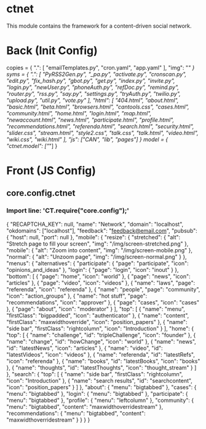 # ctnet
This module contains the framework for a content-driven social network.


# Back (Init Config)

copies = {
	".": [
		"emailTemplates.py",
		"cron.yaml",
		"app.yaml"
	],
	"img": "*"
}
syms = {
	".": [
		"PyRSS2Gen.py",
		"_pa.py",
		"activate.py",
		"cronscan.py",
		"edit.py",
		"fix_hash.py",
		"gbot.py",
		"get.py",
		"index.py",
		"invite.py",
		"login.py",
		"newUser.py",
		"phoneAuth.py",
		"refDoc.py",
		"remind.py",
		"router.py",
		"rss.py",
		"say.py",
		"settings.py",
		"tryAuth.py",
		"twilio.py",
		"upload.py",
		"util.py",
		"vote.py"
	],
	"html": [
		"404.html",
		"about.html",
		"basic.html",
		"beta.html",
		"browsers.html",
		"cantools.css",
		"cases.html",
		"community.html",
		"home.html",
		"login.html",
		"map.html",
		"newaccount.html",
		"news.html",
		"participate.html",
		"profile.html",
		"recommendations.html",
		"referenda.html",
		"search.html",
		"security.html",
		"slider.css",
		"stream.html",
		"style2.css",
		"talk.css",
		"talk.html",
		"video.html",
		"wiki.css",
		"wiki.html"
	],
	"js": ["CAN", "lib", "pages"]
}
model = {
	"ctnet.model": ["*"]
}


# Front (JS Config)

## core.config.ctnet
### Import line: 'CT.require("core.config");'
{
	"RECAPTCHA_KEY": null,
	"name": "Network",
	"domain": "localhost",
	"okdomains": ["localhost"],
	"feedback": "feedback@email.com",
	"pubsub": {
		"host": null,
		"port": null
	},
	"mobile": {
		"resize": {
		    "stretched": {
		        "alt": "Stretch page to fill your screen",
		        "img": "/img/screen-stretched.png"
		    },
		    "mobile": {
		        "alt": "Zoom into content",
		        "img": "/img/screen-mobile.png"
		    },
		    "normal": {
		        "alt": "Unzoom page",
		        "img": "/img/screen-normal.png"
		    }
		},
		"menus": {
		    "alternatives": {
		        "participate": {
		            "page": "participate",
		            "icon": "opinions_and_ideas"
		        },
		        "login": {
		            "page": "login",
		            "icon": "inout"
		        }
		    },
		    "bottom": [
		        {
		            "page": "home",
		            "icon": "world"
		        },
		        {
		            "page": "news",
		            "icon": "articles"
		        },
		        {
		            "page": "video",
		            "icon": "videos"
		        },
		        {
		            "name": "laws",
		            "page": "referenda",
		            "icon": "referenda"
		        },
		        {
		            "name": "people",
		            "page": "community",
		            "icon": "action_groups"
		        },
		        {
		            "name": "hot stuff",
		            "page": "recommendations",
		            "icon": "approver"
		        },
		        {
		            "page": "cases",
		            "icon": "cases"
		        },
		        {
		            "page": "about",
		            "icon": "moderator"
		        }
		    ],
		    "top": [
		        {
		            "name": "menu",
		            "firstClass": "bigpadded",
		            "icon": "authenticator"
		        },
		        {
		            "name": "content",
		            "firstClass": "maxwidthoverride",
		            "icon": "position_papers"
		        },
		        {
		            "name": "side bar",
		            "firstClass": "rightcolumn",
		            "icon": "Introduction"
		        }
		    ],
		    "home": {
		        "top": [
		            {
		                "name": "challenge",
		                "id": "tripleChallenge",
		                "icon": "founder"
		            },
		            {
		                "name": "change",
		                "id": "howChange",
		                "icon": "world"
		            },
		            {
		                "name": "news",
		                "id": "latestNews",
		                "icon": "articles"
		            },
		            {
		                "name": "video",
		                "id": "latestVideos",
		                "icon": "videos"
		            },
		            {
		                "name": "referenda",
		                "id": "latestRefs",
		                "icon": "referenda"
		            },
		            {
		                "name": "books",
		                "id": "latestBooks",
		                "icon": "books"
		            },
		            {
		                "name": "thoughts",
		                "id": "latestThoughts",
		                "icon": "thought_stream"
		            }
		        ]
		    },
		    "search": {
		        "top": [
		            {
		                "name": "side bar",
		                "firstClass": "rightcolumn",
		                "icon": "Introduction"
		            },
		            {
		                "name": "search results",
		                "id": "searchcontent",
		                "icon": "position_papers"
		            }
		        ]
		    },
		    "about": {
		        "menu": "bigtabbed"
		    },
		    "cases": {
		        "menu": "bigtabbed"
		    },
		    "login": {
		        "menu": "bigtabbed"
		    },
		    "participate": {
		        "menu": "bigtabbed"
		    },
		    "profile": {
		        "menu": "leftcolumn"
		    },
		    "community": {
		        "menu": "bigtabbed",
		        "content": "maxwidthoverridestream"
		    },
		    "recommendations": {
		        "menu": "bigtabbed",
		        "content": "maxwidthoverridestream"
		    }
		}
	}
}